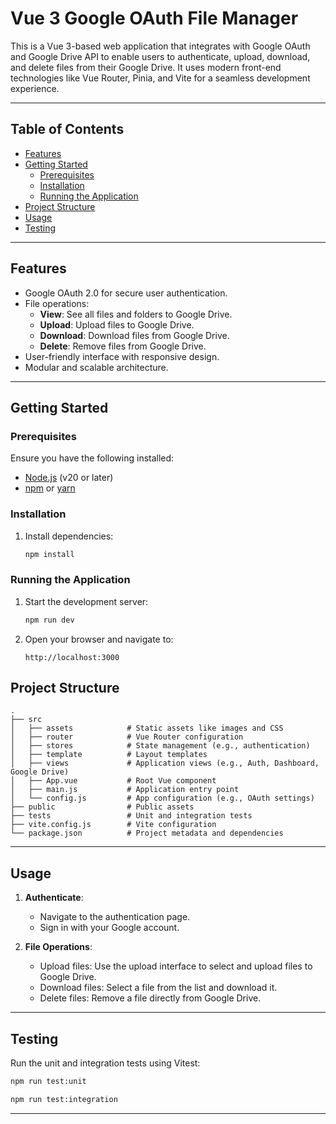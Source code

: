# Vue 3 Google OAuth File Manager

This is a Vue 3-based web application that integrates with Google OAuth and Google Drive API to enable users to authenticate, upload, download, and delete files from their Google Drive. It uses modern front-end technologies like Vue Router, Pinia, and Vite for a seamless development experience.

---

## Table of Contents

-   [Features](#features)
-   [Getting Started](#getting-started)
    -   [Prerequisites](#prerequisites)
    -   [Installation](#installation)
    -   [Running the Application](#running-the-application)
-   [Project Structure](#project-structure)
-   [Usage](#usage)
-   [Testing](#testing)

---

## Features

-   Google OAuth 2.0 for secure user authentication.
-   File operations:
    -   **View**: See all files and folders to Google Drive.
    -   **Upload**: Upload files to Google Drive.
    -   **Download**: Download files from Google Drive.
    -   **Delete**: Remove files from Google Drive.
-   User-friendly interface with responsive design.
-   Modular and scalable architecture.

---

## Getting Started

### Prerequisites

Ensure you have the following installed:

-   [Node.js](https://nodejs.org/) (v20 or later)
-   [npm](https://www.npmjs.com/) or [yarn](https://yarnpkg.com/)

### Installation

1. Install dependencies:
    ```bash
    npm install
    ```

### Running the Application

1. Start the development server:

    ```bash
    npm run dev
    ```

2. Open your browser and navigate to:
    ```
    http://localhost:3000
    ```

## Project Structure

```plaintext
.
├── src
│   ├── assets            # Static assets like images and CSS
│   ├── router            # Vue Router configuration
│   ├── stores            # State management (e.g., authentication)
│   ├── template          # Layout templates
│   ├── views             # Application views (e.g., Auth, Dashboard, Google Drive)
│   ├── App.vue           # Root Vue component
│   ├── main.js           # Application entry point
│   └── config.js         # App configuration (e.g., OAuth settings)
├── public                # Public assets
├── tests                 # Unit and integration tests
├── vite.config.js        # Vite configuration
└── package.json          # Project metadata and dependencies
```

---

## Usage

1. **Authenticate**:

    - Navigate to the authentication page.
    - Sign in with your Google account.

2. **File Operations**:
    - Upload files: Use the upload interface to select and upload files to Google Drive.
    - Download files: Select a file from the list and download it.
    - Delete files: Remove a file directly from Google Drive.

---

## Testing

Run the unit and integration tests using Vitest:

```bash
npm run test:unit
```

```bash
npm run test:integration
```

---
